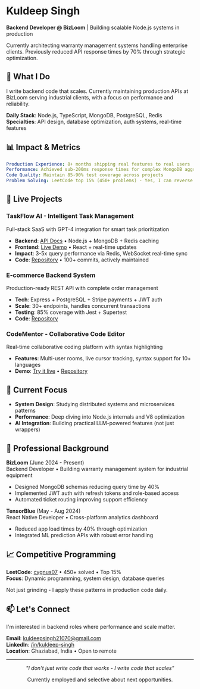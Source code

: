 # Kuldeep Singh

**Backend Developer @ BizLoom** | Building scalable Node.js systems in production

Currently architecting warranty management systems handling enterprise clients. Previously reduced API response times by 70% through strategic optimization.

## 🚀 What I Do

I write backend code that scales. Currently maintaining production APIs at BizLoom serving industrial clients, with a focus on performance and reliability.

**Daily Stack**: Node.js, TypeScript, MongoDB, PostgreSQL, Redis  
**Specialties**: API design, database optimization, auth systems, real-time features

## 📊 Impact & Metrics

```yaml
Production Experience: 8+ months shipping real features to real users
Performance: Achieved sub-200ms response times for complex MongoDB aggregations  
Code Quality: Maintain 85-90% test coverage across projects
Problem Solving: LeetCode top 15% (450+ problems) - Yes, I can reverse a binary tree
```

## 🔨 Live Projects

### TaskFlow AI - Intelligent Task Management
Full-stack SaaS with GPT-4 integration for smart task prioritization  
- **Backend**: [API Docs](https://taskflowai.kuldeepdev.me/) • Node.js + MongoDB + Redis caching
- **Frontend**: [Live Demo](https://taskflow.kuldeepdev.me/) • React + real-time updates
- **Impact**: 3-5x query performance via Redis, WebSocket real-time sync
- **Code**: [Repository](https://github.com/cygnus07/TaskFlow-AI) • 100+ commits, actively maintained

### E-commerce Backend System
Production-ready REST API with complete order management  
- **Tech**: Express + PostgreSQL + Stripe payments + JWT auth
- **Scale**: 30+ endpoints, handles concurrent transactions
- **Testing**: 85% coverage with Jest + Supertest
- **Code**: [Repository](https://github.com/cygnus07/ShopSmart)

### CodeMentor - Collaborative Code Editor
Real-time collaborative coding platform with syntax highlighting  
- **Features**: Multi-user rooms, live cursor tracking, syntax support for 10+ languages
- **Demo**: [Try it live](placeholder-link) • [Repository](https://github.com/cygnus07/codementor)



## 🎯 Current Focus

- **System Design**: Studying distributed systems and microservices patterns
- **Performance**: Deep diving into Node.js internals and V8 optimization  
- **AI Integration**: Building practical LLM-powered features (not just wrappers)

## 💼 Professional Background

**BizLoom** (June 2024 - Present)  
Backend Developer • Building warranty management system for industrial equipment
- Designed MongoDB schemas reducing query time by 40%
- Implemented JWT auth with refresh tokens and role-based access
- Automated ticket routing improving support efficiency

**TensorBlue** (May - Aug 2024)  
React Native Developer • Cross-platform analytics dashboard
- Reduced app load times by 40% through optimization
- Integrated ML prediction APIs with robust error handling

## 📈 Competitive Programming

**LeetCode**: [cygnus07](https://leetcode.com/u/cygnus07/) • 450+ solved • Top 15%  
**Focus**: Dynamic programming, system design, database queries

Not just grinding - I apply these patterns in production code daily.

## 📫 Let's Connect

I'm interested in backend roles where performance and scale matter.

**Email**: kuldeepsingh21070@gmail.com  
**LinkedIn**: [/in/kuldeep-singh](https://www.linkedin.com/in/kuldeep-singh-a61233271/)  
**Location**: Ghaziabad, India • Open to remote

---

<div align="center">
  
  *"I don't just write code that works - I write code that scales"*
  
  Currently employed and selective about next opportunities.
  
</div>
